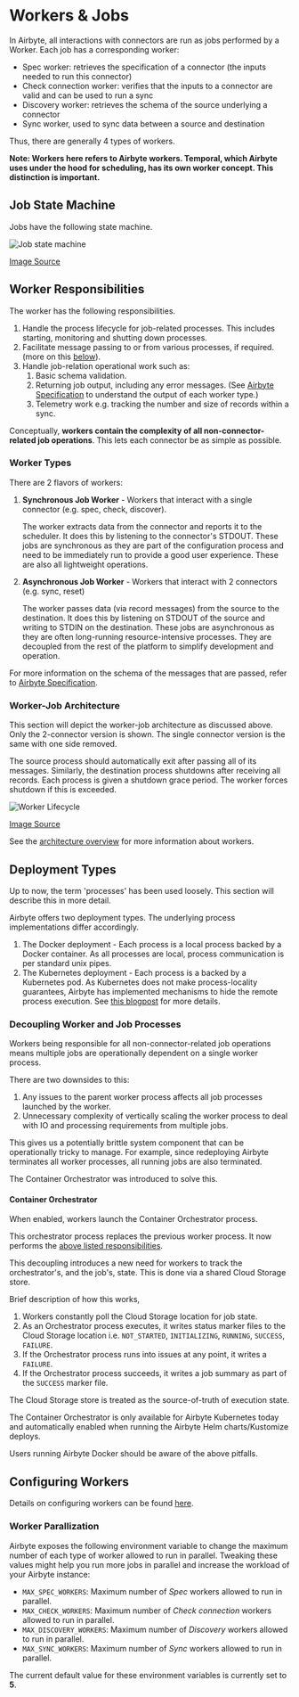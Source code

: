 # Workers & Jobs

In Airbyte, all interactions with connectors are run as jobs performed by a Worker. Each job has a corresponding worker:

* Spec worker: retrieves the specification of a connector \(the inputs needed to run this connector\)
* Check connection worker: verifies that the inputs to a connector are valid and can be used to run a sync
* Discovery worker: retrieves the schema of the source underlying a connector
* Sync worker, used to sync data between a source and destination

Thus, there are generally 4 types of workers.

**Note: Workers here refers to Airbyte workers. Temporal, which Airbyte uses under the hood for scheduling, has its own worker concept. This distinction is important.**

## Job State Machine

Jobs have the following state machine.

![Job state machine](../.gitbook/assets/job-state-machine.png)

[Image Source](https://docs.google.com/drawings/d/1cp8LRZs6UnhAt3jbQ4h40nstcNB0OBOnNRdMFwOJL8I/edit)

## Worker Responsibilities

The worker has the following responsibilities.

1. Handle the process lifecycle for job-related processes. This includes starting, monitoring and shutting down processes.
2. Facilitate message passing to or from various processes, if required. \(more on this [below](jobs.md#worker-types)\).
3. Handle job-relation operational work such as:
   1. Basic schema validation.
   2. Returning job output, including any error messages. \(See [Airbyte Specification](airbyte-protocol.md) to understand the output of each worker type.\)
   3. Telemetry work e.g. tracking the number and size of records within a sync.

Conceptually, **workers contain the complexity of all non-connector-related job operations**. This lets each connector be as simple as possible.

### Worker Types

There are 2 flavors of workers: 

1. **Synchronous Job Worker** - Workers that interact with a single connector \(e.g. spec, check, discover\).

   The worker extracts data from the connector and reports it to the scheduler.  It does this by listening to the connector's STDOUT.
   These jobs are synchronous as they are part of the configuration process and need to be immediately run to provide a good user experience. These are also all lightweight operations.

2. **Asynchronous Job Worker** - Workers that interact with 2 connectors \(e.g. sync, reset\)

   The worker passes data \(via record messages\) from the source to the destination. It does this by listening on STDOUT of the source and writing to STDIN on the destination.
   These jobs are asynchronous as they are often long-running resource-intensive processes. They are decoupled from the rest of the platform to simplify development and operation.

For more information on the schema of the messages that are passed, refer to [Airbyte Specification](airbyte-protocol.md).

### Worker-Job Architecture

This section will depict the worker-job architecture as discussed above. Only the 2-connector version is shown. The single connector version is the same with one side removed.

The source process should automatically exit after passing all of its messages. Similarly, the destination process shutdowns after receiving all records. Each process is given a shutdown grace period. The worker forces shutdown if this is exceeded.

![Worker Lifecycle](../.gitbook/assets/worker-lifecycle.png)

[Image Source](https://docs.google.com/drawings/d/1k4v_m2M5o2UUoNlYM7mwtZicRkQgoGLgb3eTOVH8QFo/edit)

See the [architecture overview](high-level-view.md) for more information about workers.

## Deployment Types

Up to now, the term 'processes' has been used loosely. This section will describe this in more detail.

Airbyte offers two deployment types. The underlying process implementations differ accordingly.

1. The Docker deployment - Each process is a local process backed by a Docker container. As all processes are local, process communication is per standard unix pipes.
2. The Kubernetes deployment - Each process is a backed by a Kubernetes pod. As Kubernetes does not make process-locality guarantees, Airbyte has implemented mechanisms to hide the remote process execution.
   See [this blogpost](https://airbyte.com/blog/scaling-data-pipelines-kubernetes) for more details.

### Decoupling Worker and Job Processes

Workers being responsible for all non-connector-related job operations means multiple jobs are operationally dependent on a single worker process.

There are two downsides to this:
1. Any issues to the parent worker process affects all job processes launched by the worker.
2. Unnecessary complexity of vertically scaling the worker process to deal with IO and processing requirements from multiple jobs.

This gives us a potentially brittle system component that can be operationally tricky to manage. For example, since redeploying Airbyte terminates all worker processes, all running jobs are also terminated.

The Container Orchestrator was introduced to solve this.

#### Container Orchestrator
When enabled, workers launch the Container Orchestrator process.

This orchestrator process replaces the previous worker process. It now performs the [above listed responsibilities](#worker-responsibilities).

This decoupling introduces a new need for workers to track the orchestrator's, and the job's, state. This is done via a shared Cloud Storage store.

Brief description of how this works,
1. Workers constantly poll the Cloud Storage location for job state.
2. As an Orchestrator process executes, it writes status marker files to the Cloud Storage location i.e. `NOT_STARTED`, `INITIALIZING`, `RUNNING`, `SUCCESS`, `FAILURE`.
3. If the Orchestrator process runs into issues at any point, it writes a `FAILURE`.
4. If the Orchestrator process succeeds, it writes a job summary as part of the `SUCCESS` marker file.

The Cloud Storage store is treated as the source-of-truth of execution state.

The Container Orchestrator is only available for Airbyte Kubernetes today and automatically enabled when running the Airbyte Helm charts/Kustomize deploys.

Users running Airbyte Docker should be aware of the above pitfalls.

## Configuring Workers

Details on configuring workers can be found [here](../operator-guides/configuring-airbyte.md).

### Worker Parallization
Airbyte exposes the following environment variable to change the maximum number of each type of worker allowed to run in parallel. 
Tweaking these values might help you run more jobs in parallel and increase the workload of your Airbyte instance: 
* `MAX_SPEC_WORKERS`: Maximum number of *Spec* workers allowed to run in parallel.
* `MAX_CHECK_WORKERS`: Maximum number of *Check connection* workers allowed to run in parallel.
* `MAX_DISCOVERY_WORKERS`: Maximum number of *Discovery* workers allowed to run in parallel.
* `MAX_SYNC_WORKERS`: Maximum number of *Sync* workers allowed to run in parallel.

The current default value for these environment variables is currently set to **5**.
